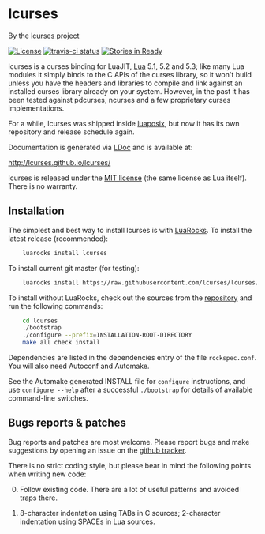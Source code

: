 lcurses
=======

By the [lcurses project][GitHub]

[![License](http://img.shields.io/:license-mit-blue.svg)](http://mit-license.org)
[![travis-ci status](https://secure.travis-ci.org/lcurses/lcurses.png?branche=master)](http://travis-ci.org/lcurses/lcurses/builds)
[![Stories in Ready](https://badge.waffle.io/lcurses/lcurses.png?label=ready&title=Ready)](https://waffle.io/lcurses/lcurses)


lcurses is a curses binding for LuaJIT, [Lua][] 5.1, 5.2 and 5.3; like many
Lua modules it simply binds to the C APIs of the curses library, so it won't
build unless you have the headers and libraries to compile and link against
an installed curses library already on your system.  However, in the past
it has been tested against pdcurses, ncurses and a few proprietary curses
implementations.

For a while, lcurses was shipped inside [luaposix][], but now it has its
own repository and release schedule again.

Documentation is generated via [LDoc][] and is available at:

  http://lcurses.github.io/lcurses/

lcurses is released under the [MIT license][mit] (the same license as
Lua itself).  There is no warranty.

[github]: https://github.com/lcurses/lcurses "lcurses repository"
[lua]: http://www.lua.org/ "The Lua Project"
[luaposix]: https://github.com/luaposix/luaposix "luaposix repository"
[mit]: http://mit-license.org "MIT license"


Installation
------------

The simplest and best way to install lcurses is with [LuaRocks][]. To
install the latest release (recommended):

```bash
    luarocks install lcurses
```

To install current git master (for testing):

```bash
    luarocks install https://raw.githubusercontent.com/lcurses/lcurses/master/lcurses-git-1.rockspec
```

To install without LuaRocks, check out the sources from the
[repository][GitHub] and run the following commands:

```bash
    cd lcurses
    ./bootstrap
    ./configure --prefix=INSTALLATION-ROOT-DIRECTORY
    make all check install
```

Dependencies are listed in the dependencies entry of the file
`rockspec.conf`. You will also need Autoconf and Automake.

See the Automake generated INSTALL file for `configure`
instructions, and use `configure --help` after a successful
`./bootstrap` for details of available command-line switches.


Bugs reports & patches
----------------------

Bug reports and patches are most welcome.  Please report bugs and make
suggestions by opening an issue on the [github tracker][issues].

There is no strict coding style, but please bear in mind the following
points when writing new code:

0. Follow existing code. There are a lot of useful patterns and
   avoided traps there.

1. 8-character indentation using TABs in C sources; 2-character
   indentation using SPACEs in Lua sources.


[issues]: https://github.com/lcurses/lcurses/issues "lcurses issues"
[LuaRocks]: http://www.luarocks.org "Lua package manager"
[LDoc]: https://github.com/stevedonovan/LDoc "Lua documentation generator"
